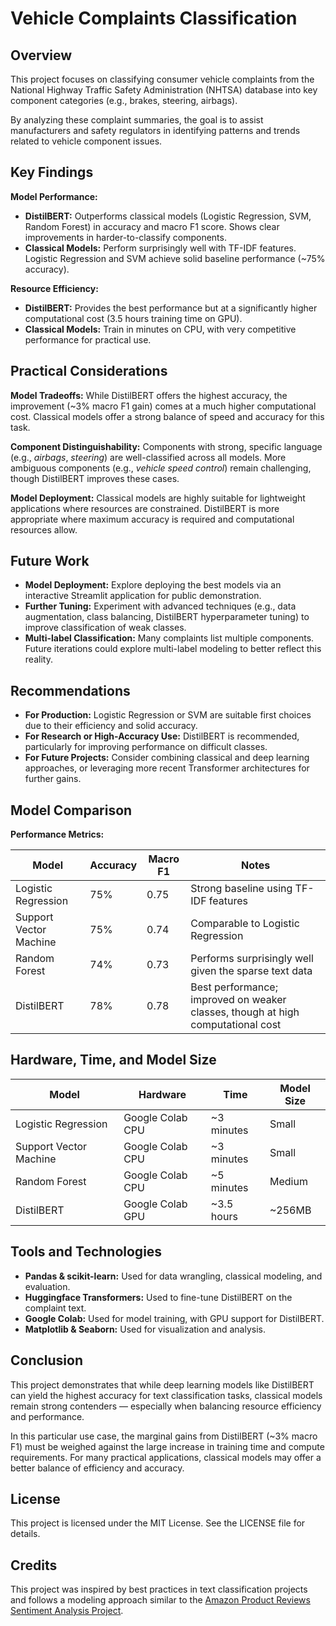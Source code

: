 # Vehicle Complaints Classification

## Overview

This project focuses on classifying consumer vehicle complaints from the National Highway Traffic Safety Administration (NHTSA) database into key component categories (e.g., brakes, steering, airbags). 

By analyzing these complaint summaries, the goal is to assist manufacturers and safety regulators in identifying patterns and trends related to vehicle component issues.

## Key Findings

**Model Performance:**
- **DistilBERT:** Outperforms classical models (Logistic Regression, SVM, Random Forest) in accuracy and macro F1 score. Shows clear improvements in harder-to-classify components.
- **Classical Models:** Perform surprisingly well with TF-IDF features. Logistic Regression and SVM achieve solid baseline performance (~75% accuracy).

**Resource Efficiency:**
- **DistilBERT:** Provides the best performance but at a significantly higher computational cost (3.5 hours training time on GPU).
- **Classical Models:** Train in minutes on CPU, with very competitive performance for practical use.

## Practical Considerations

**Model Tradeoffs:** While DistilBERT offers the highest accuracy, the improvement (~3% macro F1 gain) comes at a much higher computational cost. Classical models offer a strong balance of speed and accuracy for this task.

**Component Distinguishability:** Components with strong, specific language (e.g., *airbags*, *steering*) are well-classified across all models. More ambiguous components (e.g., *vehicle speed control*) remain challenging, though DistilBERT improves these cases.

**Model Deployment:** Classical models are highly suitable for lightweight applications where resources are constrained. DistilBERT is more appropriate where maximum accuracy is required and computational resources allow.

## Future Work

- **Model Deployment:** Explore deploying the best models via an interactive Streamlit application for public demonstration.
- **Further Tuning:** Experiment with advanced techniques (e.g., data augmentation, class balancing, DistilBERT hyperparameter tuning) to improve classification of weak classes.
- **Multi-label Classification:** Many complaints list multiple components. Future iterations could explore multi-label modeling to better reflect this reality.

## Recommendations

- **For Production:** Logistic Regression or SVM are suitable first choices due to their efficiency and solid accuracy.
- **For Research or High-Accuracy Use:** DistilBERT is recommended, particularly for improving performance on difficult classes.
- **For Future Projects:** Consider combining classical and deep learning approaches, or leveraging more recent Transformer architectures for further gains.

## Model Comparison

**Performance Metrics:**

| Model                  | Accuracy | Macro F1 | Notes                                           |
|------------------------|----------|----------|-------------------------------------------------|
| Logistic Regression    | 75%      | 0.75     | Strong baseline using TF-IDF features           |
| Support Vector Machine | 75%      | 0.74     | Comparable to Logistic Regression               |
| Random Forest          | 74%      | 0.73     | Performs surprisingly well given the sparse text data |
| DistilBERT             | 78%      | 0.78     | Best performance; improved on weaker classes, though at high computational cost |

## Hardware, Time, and Model Size

| Model                  | Hardware              | Time      | Model Size |
|------------------------|-----------------------|-----------|------------|
| Logistic Regression    | Google Colab CPU      | ~3 minutes | Small      |
| Support Vector Machine | Google Colab CPU      | ~3 minutes | Small      |
| Random Forest          | Google Colab CPU      | ~5 minutes | Medium     |
| DistilBERT             | Google Colab GPU      | ~3.5 hours | ~256MB     |

## Tools and Technologies

- **Pandas & scikit-learn:** Used for data wrangling, classical modeling, and evaluation.
- **Huggingface Transformers:** Used to fine-tune DistilBERT on the complaint text.
- **Google Colab:** Used for model training, with GPU support for DistilBERT.
- **Matplotlib & Seaborn:** Used for visualization and analysis.

## Conclusion

This project demonstrates that while deep learning models like DistilBERT can yield the highest accuracy for text classification tasks, classical models remain strong contenders — especially when balancing resource efficiency and performance.

In this particular use case, the marginal gains from DistilBERT (~3% macro F1) must be weighed against the large increase in training time and compute requirements. For many practical applications, classical models may offer a better balance of efficiency and accuracy.

## License

This project is licensed under the MIT License. See the LICENSE file for details.

## Credits

This project was inspired by best practices in text classification projects and follows a modeling approach similar to the [Amazon Product Reviews Sentiment Analysis Project](https://github.com/tuback/amazon-products-sentiment-analysis).
